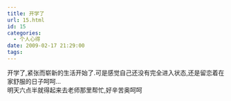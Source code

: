 ```yaml
---
title: 开学了
url: 15.html
id: 15
categories:
  - 个人心得
date: 2009-02-17 21:29:00
tags:
---
```


开学了,紧张而崭新的生活开始了.可是感觉自己还没有完全进入状态,还是留恋着在家舒服的日子呵呵...  
明天六点半就得起来去老师那里帮忙,好辛苦奥呵呵